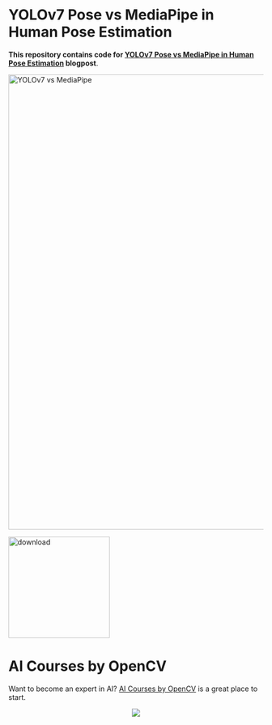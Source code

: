 # YOLOv7 Pose vs MediaPipe in Human Pose Estimation

**This repository contains code for [YOLOv7 Pose vs MediaPipe in Human Pose Estimation](https://learnopencv.com/yolov7-pose-vs-mediapipe-in-human-pose-estimation/) blogpost**.

<img src="https://learnopencv.com/wp-content/uploads/2022/10/yolov7-mediapipe-human-pose-detection-feature-1.gif" alt="YOLOv7 vs MediaPipe" width="900">

[<img src="https://learnopencv.com/wp-content/uploads/2022/07/download-button-e1657285155454.png" alt="download" width="200">](https://www.dropbox.com/sh/ujq6a4i1pzpd3rk/AABg483W882kK9h3ElQiKuHpa?dl=1)


# AI Courses by OpenCV

Want to become an expert in AI? [AI Courses by OpenCV](https://opencv.org/courses/) is a great place to start. 

<a href="https://opencv.org/courses/" target="_blank">
<p align="center"> 
<img src="https://learnopencv.com/wp-content/uploads/2023/01/AI-Courses-By-OpenCV-Github.png">
</p>
</a>
